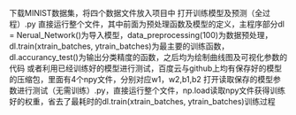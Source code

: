 下载MINIST数据集，将四个数据文件放入项目中
打开训练模型及预测（全过程）.py
直接运行整个文件，其中前面为预处理函数及模型的定义，主程序部分dl = Nerual_Network()为导入模型，data_preprocessing(100)为数据预处理，dl.train(xtrain_batches, ytrain_batches)为最主要的训练函数，dl.accurancy_test()为输出分类精度的函数，之后均为绘制曲线图及可视化参数的代码
或者利用已经训练好的模型进行测试，百度云与github上均有保存好的模型的压缩包，里面有4个npy文件，分别对应w1，w2,b1,b2
打开读取保存的模型参数进行测试（无需训练）.py，直接运行整个文件，np.load读取npy文件获得训练好的权重，省去了最耗时的dl.train(xtrain_batches, ytrain_batches)训练过程
